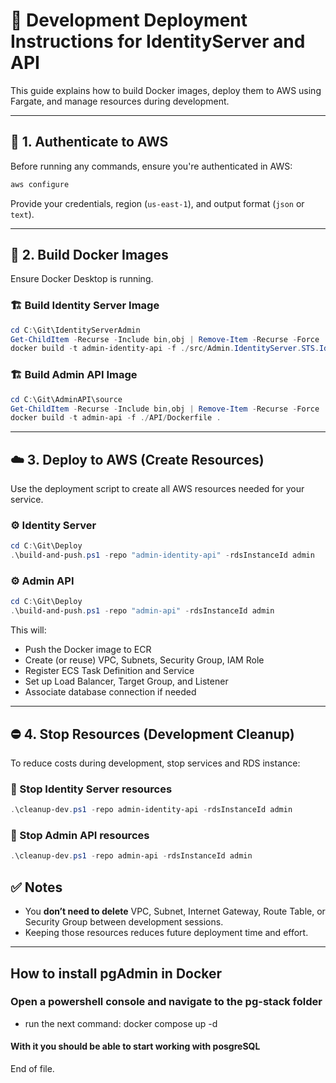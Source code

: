 # 🚀 Development Deployment Instructions for IdentityServer and API

This guide explains how to build Docker images, deploy them to AWS using Fargate, and manage resources during development.

---

## 🔐 1. Authenticate to AWS

Before running any commands, ensure you're authenticated in AWS:

```bash
aws configure
```

Provide your credentials, region (`us-east-1`), and output format (`json` or `text`).

---

## 🐳 2. Build Docker Images

Ensure Docker Desktop is running.

### 🏗️ Build Identity Server Image

```powershell
cd C:\Git\IdentityServerAdmin
Get-ChildItem -Recurse -Include bin,obj | Remove-Item -Recurse -Force
docker build -t admin-identity-api -f ./src/Admin.IdentityServer.STS.Identity/Dockerfile .
```

### 🏗️ Build Admin API Image

```powershell
cd C:\Git\AdminAPI\source
Get-ChildItem -Recurse -Include bin,obj | Remove-Item -Recurse -Force
docker build -t admin-api -f ./API/Dockerfile .
```

---

## ☁️ 3. Deploy to AWS (Create Resources)

Use the deployment script to create all AWS resources needed for your service.

### ⚙️ Identity Server

```powershell
cd C:\Git\Deploy
.\build-and-push.ps1 -repo "admin-identity-api" -rdsInstanceId admin
```

### ⚙️ Admin API

```powershell
cd C:\Git\Deploy
.\build-and-push.ps1 -repo "admin-api" -rdsInstanceId admin
```

This will:
- Push the Docker image to ECR
- Create (or reuse) VPC, Subnets, Security Group, IAM Role
- Register ECS Task Definition and Service
- Set up Load Balancer, Target Group, and Listener
- Associate database connection if needed

---

## ⛔ 4. Stop Resources (Development Cleanup)

To reduce costs during development, stop services and RDS instance:

### 🧹 Stop Identity Server resources

```powershell
.\cleanup-dev.ps1 -repo admin-identity-api -rdsInstanceId admin
```

### 🧹 Stop Admin API resources

```powershell
.\cleanup-dev.ps1 -repo admin-api -rdsInstanceId admin
```

## ✅ Notes

- You **don’t need to delete** VPC, Subnet, Internet Gateway, Route Table, or Security Group between development sessions.
- Keeping those resources reduces future deployment time and effort.
---

## How to install pgAdmin in Docker
### Open a powershell console and navigate to the pg-stack folder
   - run the next command: docker compose up -d
  ####  With it you should be able to start working with posgreSQL

End of file.